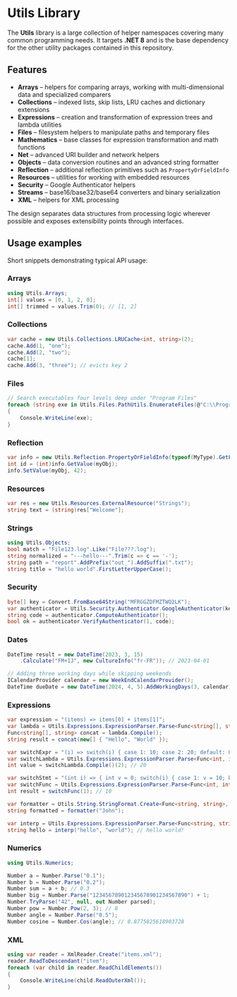 # Utils Library

The **Utils** library is a large collection of helper namespaces covering many common programming needs.
It targets **.NET 8** and is the base dependency for the other utility packages contained in this repository.

## Features

- **Arrays** – helpers for comparing arrays, working with multi-dimensional data and specialized comparers
- **Collections** – indexed lists, skip lists, LRU caches and dictionary extensions
- **Expressions** – creation and transformation of expression trees and lambda utilities
- **Files** – filesystem helpers to manipulate paths and temporary files
- **Mathematics** – base classes for expression transformation and math functions
- **Net** – advanced URI builder and network helpers
- **Objects** – data conversion routines and an advanced string formatter
- **Reflection** – additional reflection primitives such as `PropertyOrFieldInfo`
- **Resources** – utilities for working with embedded resources
- **Security** – Google Authenticator helpers
- **Streams** – base16/base32/base64 converters and binary serialization
- **XML** – helpers for XML processing

The design separates data structures from processing logic wherever possible and exposes extensibility points through interfaces.

## Usage examples

Short snippets demonstrating typical API usage:

### Arrays
```csharp
using Utils.Arrays;
int[] values = [0, 1, 2, 0];
int[] trimmed = values.Trim(0); // [1, 2]
```

### Collections
```csharp
var cache = new Utils.Collections.LRUCache<int, string>(2);
cache.Add(1, "one");
cache.Add(2, "two");
cache[1];
cache.Add(3, "three"); // evicts key 2
```

### Files
```csharp
// Search executables four levels deep under "Program Files"
foreach (string exe in Utils.Files.PathUtils.EnumerateFiles(@"C:\\Program Files\\*\\*\\*\\*.exe"))
{
    Console.WriteLine(exe);
}
```

### Reflection
```csharp
var info = new Utils.Reflection.PropertyOrFieldInfo(typeof(MyType).GetField("Id"));
int id = (int)info.GetValue(myObj);
info.SetValue(myObj, 42);
```

### Resources
```csharp
var res = new Utils.Resources.ExternalResource("Strings");
string text = (string)res["Welcome"];
```

### Strings
```csharp
using Utils.Objects;
bool match = "File123.log".Like("File???.log");
string normalized = "---hello---".Trim(c => c == '-');
string path = "report".AddPrefix("out_").AddSuffix(".txt");
string title = "hello world".FirstLetterUpperCase();
```

### Security
```csharp
byte[] key = Convert.FromBase64String("MFRGGZDFMZTWQ2LK");
var authenticator = Utils.Security.Authenticator.GoogleAuthenticator(key);
string code = authenticator.ComputeAuthenticator();
bool ok = authenticator.VerifyAuthenticator(1, code);
```

### Dates
```csharp
DateTime result = new DateTime(2023, 3, 15)
    .Calculate("FM+1J", new CultureInfo("fr-FR")); // 2023-04-01
```
```csharp
// Adding three working days while skipping weekends
ICalendarProvider calendar = new WeekEndCalendarProvider();
DateTime dueDate = new DateTime(2024, 4, 5).AddWorkingDays(3, calendar); // 2024-04-10
```

### Expressions
```csharp
var expression = "(items) => items[0] + items[1]";
var lambda = Utils.Expressions.ExpressionParser.Parse<Func<string[], string>>(expression);
Func<string[], string> concat = lambda.Compile();
string result = concat(new[] { "Hello", "World" });
```
```csharp
var switchExpr = "(i) => switch(i) { case 1: 10; case 2: 20; default: 0; }";
var switchLambda = Utils.Expressions.ExpressionParser.Parse<Func<int, int>>(switchExpr);
int value = switchLambda.Compile()(2); // 20
```
```csharp
var switchStmt = "(int i) => { int v = 0; switch(i) { case 1: v = 10; break; case 2: v = 20; break; default: v = 0; break; } return v; }";
var switchFunc = Utils.Expressions.ExpressionParser.Parse<Func<int, int>>(switchStmt).Compile();
int result = switchFunc(1); // 10
```
```csharp
var formatter = Utils.String.StringFormat.Create<Func<string, string>, DefaultInterpolatedStringHandler>("Name: {name}", "name");
string formatted = formatter("John");
```
```csharp
var interp = Utils.Expressions.ExpressionParser.Parse<Func<string, string, string>>("(a,b)=>$\"{a} {b}!\"").Compile();
string hello = interp("hello", "world"); // hello world!
```

### Numerics
```csharp
using Utils.Numerics;

Number a = Number.Parse("0.1");
Number b = Number.Parse("0.2");
Number sum = a + b; // 0.3
Number big = Number.Parse("123456789012345678901234567890") + 1;
Number.TryParse("42", null, out Number parsed);
Number pow = Number.Pow(2, 3); // 8
Number angle = Number.Parse("0.5");
Number cosine = Number.Cos(angle); // 0.8775825618903728
```

### XML
```csharp
using var reader = XmlReader.Create("items.xml");
reader.ReadToDescendant("item");
foreach (var child in reader.ReadChildElements())
{
    Console.WriteLine(child.ReadOuterXml());
}
```

